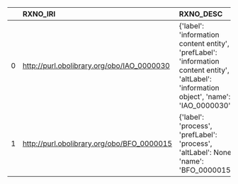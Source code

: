 |    | RXNO_IRI                                   | RXNO_DESC                                                                                                                                   | VIMMP_IRI                                          | VIMMP_DESC              | VIMMP_DEF   |
|---:|:-------------------------------------------|:--------------------------------------------------------------------------------------------------------------------------------------------|:---------------------------------------------------|:------------------------|:------------|
|  0 | http://purl.obolibrary.org/obo/IAO_0000030 | {'label': 'information content entity', 'prefLabel': 'information content entity', 'altLabel': 'information object', 'name': 'IAO_0000030'} | http://purl.obolibrary.org/obo/iao.owl#IAO_0000030 | {'name': 'IAO_0000030'} | []          |
|  1 | http://purl.obolibrary.org/obo/BFO_0000015 | {'label': 'process', 'prefLabel': 'process', 'altLabel': None, 'name': 'BFO_0000015'}                                                       | https://emmc.eu/semantics/evmpo/evmpo.ttl#process  | {'name': 'process'}     | []          |